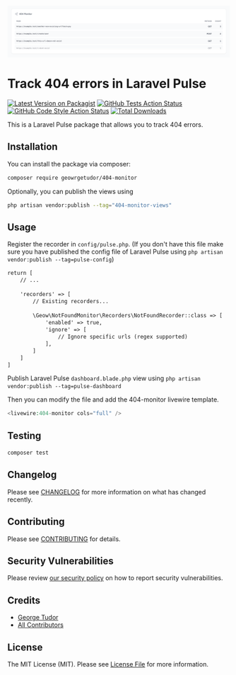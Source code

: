 <p align="center"><img src="/404-monitor.png" alt="404 Monitor for Laravel Pulse"></p>

# Track 404 errors in Laravel Pulse

[![Latest Version on Packagist](https://img.shields.io/packagist/v/geowrgetudor/404-monitor.svg?style=flat-square)](https://packagist.org/packages/geowrgetudor/404-monitor)
[![GitHub Tests Action Status](https://img.shields.io/github/actions/workflow/status/geowrgetudor/404-monitor/run-tests.yml?branch=main&label=tests&style=flat-square)](https://github.com/geowrgetudor/404-monitor/actions?query=workflow%3Arun-tests+branch%3Amain)
[![GitHub Code Style Action Status](https://img.shields.io/github/actions/workflow/status/geowrgetudor/404-monitor/fix-php-code-style-issues.yml?branch=main&label=code%20style&style=flat-square)](https://github.com/geowrgetudor/404-monitor/actions?query=workflow%3A"Fix+PHP+code+style+issues"+branch%3Amain)
[![Total Downloads](https://img.shields.io/packagist/dt/geowrgetudor/404-monitor.svg?style=flat-square)](https://packagist.org/packages/geowrgetudor/404-monitor)

This is a Laravel Pulse package that allows you to track 404 errors.

## Installation

You can install the package via composer:

```bash
composer require geowrgetudor/404-monitor
```

Optionally, you can publish the views using

```bash
php artisan vendor:publish --tag="404-monitor-views"
```

## Usage

Register the recorder in `config/pulse.php`. (If you don\'t have this file make sure you have published the config file of Laravel Pulse using `php artisan vendor:publish --tag=pulse-config`)

```
return [
    // ...

    'recorders' => [
        // Existing recorders...

        \Geow\NotFoundMonitor\Recorders\NotFoundRecorder::class => [
            'enabled' => true,
            'ignore' => [
                // Ignore specific urls (regex supported)
            ],
        ]
    ]
]
```

Publish Laravel Pulse `dashboard.blade.php` view using `php artisan vendor:publish --tag=pulse-dashboard`

Then you can modify the file and add the 404-monitor livewire template.

```php
<livewire:404-monitor cols="full" />
```

## Testing

```bash
composer test
```

## Changelog

Please see [CHANGELOG](CHANGELOG.md) for more information on what has changed recently.

## Contributing

Please see [CONTRIBUTING](CONTRIBUTING.md) for details.

## Security Vulnerabilities

Please review [our security policy](../../security/policy) on how to report security vulnerabilities.

## Credits

-   [George Tudor](https://github.com/geowrgetudor)
-   [All Contributors](../../contributors)

## License

The MIT License (MIT). Please see [License File](LICENSE.md) for more information.
